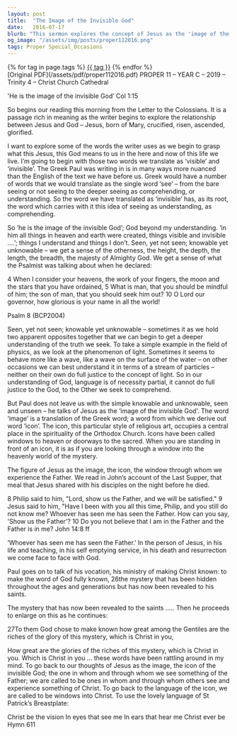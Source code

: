 ```yaml
---
layout: post
title:  "The Image of the Invisible God"
date:   2016-07-17
blurb: "This sermon explores the concept of Jesus as the 'image of the invisible God', as described in Colossians 1:15. It delves into the complex relationship between Jesus and God, and the idea of understanding and comprehending the divine. The sermon also discusses the role of icons in religious art and spirituality, and the idea of Christ within us."
og_image: "/assets/img/posts/proper112016.png"
tags: Proper Special_Occasions
---    
```

<div class="tag-pills">
    {% for tag in page.tags %}
    <a href="{{ site.baseurl }}/tag/{{ tag | slugify }}" class="tag-pill">{{ tag }}</a>
    {% endfor %}
</div>
[Original PDF](/assets/pdf/proper112016.pdf)
PROPER 11 – YEAR C – 2019 – Trinity 4 – Christ Church Cathedral

'He is the image of the invisible God’ Col 1:15

So begins our reading this morning from the Letter to the Colossians. It is a passage rich in meaning as the writer begins to explore the relationship between Jesus and God – Jesus, born of Mary, crucified, risen, ascended, glorified.

I want to explore some of the words the writer uses as we begin to grasp what this Jesus, this God means to us in the here and now of this life we live. I’m going to begin with those two words we translate as ‘visible’ and ‘invisible’. The Greek Paul was writing in is in many ways more nuanced than the English of the text we have before us. Greek would have a number of words that we would translate as the single word ‘see’ – from the bare seeing or not seeing to the deeper seeing as comprehending, or understanding. So the word we have translated as ‘invisible’ has, as its root, the word which carries with it this idea of seeing as understanding, as comprehending.

So ‘he is the image of the invisible God’; God beyond my understanding. ‘in him all things in heaven and earth were created, things visible and invisible ….’; things I understand and things I don’t. Seen, yet not seen; knowable yet unknowable – we get a sense of the otherness, the height, the depth, the length, the breadth, the majesty of Almighty God. We get a sense of what the Psalmist was talking about when he declared:

4 When I consider your heavens, the work of your fingers, 
the moon and the stars that you have ordained,
5 What is man, that you should be mindful of him; 
the son of man, that you should seek him out?
10 O Lord our governor, 
how glorious is your name in all the world!

Psalm 8 (BCP2004)

Seen, yet not seen; knowable yet unknowable – sometimes it as we hold two apparent opposites together that we can begin to get a deeper understanding of the truth we seek. To take a simple example in the field of physics, as we look at the phenomenon of light. Sometimes it seems to behave more like a wave, like a wave on the surface of the water – on other occasions we can best understand it in terms of a stream of particles – neither on their own do full justice to the concept of light. So in our understanding of God, language is of necessity partial, it cannot do full justice to the God, to the Other we seek to comprehend.

But Paul does not leave us with the simple knowable and unknowable, seen and unseen – he talks of Jesus as the ‘image of the invisible God’. The word ‘image’ is a translation of the Greek word; a word from which we derive out word ‘icon’. The icon, this particular style of religious art, occupies a central place in the spirituality of the Orthodox Church. Icons have been called windows to heaven or doorways to the sacred. When you are standing in front of an icon, it is as if you are looking through a window into the heavenly world of the mystery.

The figure of Jesus as the image, the icon, the window through whom we experience the Father. We read in John’s account of the Last Supper, that meal that Jesus shared with his disciples on the night before he died.

8 Philip said to him, "Lord, show us the Father, and we will be satisfied." 9 Jesus said to him, "Have I been with you all this time, Philip, and you still do not know me? Whoever has seen me has seen the Father. How can you say, 'Show us the Father'? 10 Do you not believe that I am in the Father and the Father is in me? John 14:8 ff

‘Whoever has seen me has seen the Father.’ In the person of Jesus, in his life and teaching, in his self emptying service, in his death and resurrection we come face to face with God.

Paul goes on to talk of his vocation, his ministry of making Christ known: to make the word of God fully known, 26the mystery that has been hidden throughout the ages and generations but has now been revealed to his saints.

The mystery that has now been revealed to the saints ….. Then he proceeds to enlarge on this as he continues:

27To them God chose to make known how great among the Gentiles are the riches of the glory of this mystery, which is Christ in you,

How great are the glories of the riches of this mystery, which is Christ in you. Which is Christ in you ... these words have been rattling around in my mind. To go back to our thoughts of Jesus as the image, the icon of the invisible God; the one in whom and through whom we see something of the Father; we are called to be ones in whom and through whom others see and experience something of Christ. To go back to the language of the icon, we are called to be windows into Christ. To use the lovely language of St Patrick’s Breastplate:

Christ be the vision
In eyes that see me
In ears that hear me
Christ ever be Hymn 611
